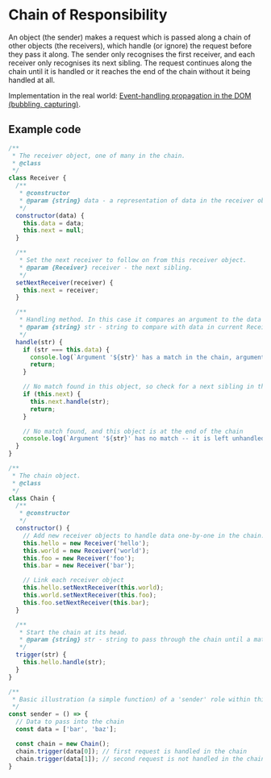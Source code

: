 # Chain of Responsibility

An object (the sender) makes a request which is passed along a chain of other objects (the receivers), which handle (or ignore) the request before they pass it along. The sender only recognises the first receiver, and each receiver only recognises its next sibling. The request continues along the chain until it is handled or it reaches the end of the chain without it being handled at all.

Implementation in the real world: [Event-handling propagation in the DOM (bubbling, capturing)](https://stackoverflow.com/a/4616720).

## Example code

```javascript
/**
 * The receiver object, one of many in the chain.
 * @class
 */
class Receiver {
  /**
   * @constructor
   * @param {string} data - a representation of data in the receiver object.
   */
  constructor(data) {
    this.data = data;
    this.next = null;
  }

  /**
   * Set the next receiver to follow on from this receiver object.
   * @param {Receiver} receiver - the next sibling.
   */
  setNextReceiver(receiver) {
    this.next = receiver;
  }

  /**
   * Handling method. In this case it compares an argument to the data that is stored in this receiver object, logging to console if a match has been found.
   * @param {string} str - string to compare with data in current Receiver.
   */
  handle(str) {
    if (str === this.data) {
      console.log(`Argument '${str}' has a match in the chain, argument handled.`);
      return;
    }

    // No match found in this object, so check for a next sibling in the chain and pass the string to that sibling to handle
    if (this.next) {
      this.next.handle(str);
      return;
    }

    // No match found, and this object is at the end of the chain
    console.log(`Argument '${str}' has no match -- it is left unhandled as the chain has reached its end.`);
  }
}

/**
 * The chain object.
 * @class
 */
class Chain {
  /**
   * @constructor
   */
  constructor() {
    // Add new receiver objects to handle data one-by-one in the chain.
    this.hello = new Receiver('hello');
    this.world = new Receiver('world');
    this.foo = new Receiver('foo');
    this.bar = new Receiver('bar');

    // Link each receiver object
    this.hello.setNextReceiver(this.world);
    this.world.setNextReceiver(this.foo);
    this.foo.setNextReceiver(this.bar);
  }

  /**
   * Start the chain at its head.
   * @param {string} str - string to pass through the chain until a match is found.
   */
  trigger(str) {
    this.hello.handle(str);
  }
}

/**
 * Basic illustration (a simple function) of a 'sender' role within this design pattern.
 */
const sender = () => {
  // Data to pass into the chain
  const data = ['bar', 'baz'];

  const chain = new Chain();
  chain.trigger(data[0]); // first request is handled in the chain
  chain.trigger(data[1]); // second request is not handled in the chain
}
```
